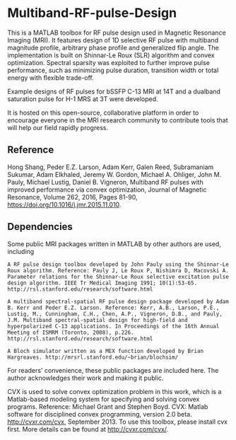 # Multiband-RF-pulse-Design
This is a MATLAB toolbox for RF pulse design used in Magnetic Resonance Imaging (MRI). It features design of 1D selective RF pulse with multiband magnitude profile, arbitrary phase profile and generalized flip angle. The implementation is built on Shinnar-Le Roux (SLR) algorithm and convex optimization. Spectral sparsity was exploited to further improve pulse performance, such as minimizing pulse duration, transition width or total energy with flexible trade-off. 

Example designs of RF pulses for bSSFP C-13 MRI at 14T and a dualband saturation pulse for H-1 MRS at 3T were developed.

It is hosted on this open-source, collaborative platform in order to encourage everyone in the MRI research community to contribute tools that will help our field rapidly progress.

## Reference

Hong Shang, Peder E.Z. Larson, Adam Kerr, Galen Reed, Subramaniam Sukumar, Adam Elkhaled, Jeremy W. Gordon, Michael A. Ohliger, John M. Pauly, Michael Lustig, Daniel B. Vigneron,
Multiband RF pulses with improved performance via convex optimization,
Journal of Magnetic Resonance,
Volume 262,
2016,
Pages 81-90,
https://doi.org/10.1016/j.jmr.2015.11.010.

## Dependencies

Some public MRI packages written in MATLAB by other authors are used, including 
    
    A RF pulse design toolbox developed by John Pauly using the Shinnar-Le Roux algorithm. Reference: Pauly J, Le Roux P, Nishimra D, Macovski A. Parameter relations for the Shinnar-Le Roux selective excitation pulse design algorithm. IEEE Tr Medical Imaging 1991; 10(1):53-65. http://rsl.stanford.edu/research/software.html
    
    A multiband spectral-spatial RF pulse design package developed by Adam B. Kerr and Peder E.Z. Larson. Reference: Kerr, A.B., Larson, P.E., Lustig, M., Cunningham, C.H., Chen, A.P., Vigneron, D.B., and Pauly, J.M. Multiband spectral-spatial design for high-field and hyperpolarized C-13 applications. In Proceedings of the 16th Annual Meeting of ISMRM (Toronto, 2008), p.226. http://rsl.stanford.edu/research/software.html
    
    A Bloch simulator written as a MEX function developed by Brian Hargreaves. http://mrsrl.stanford.edu/~brian/blochsim/

For readers' convenience, these public packages are included here. The author acknowledges their work and making it public.

CVX is used to solve convex optimization problem in this work, which is a Matlab-based modeling system for specifying and solving convex programs. Reference: Michael Grant and Stephen Boyd. CVX: Matlab software for disciplined convex programming, version 2.0 beta. http://cvxr.com/cvx, September 2013. To use this toolbox, please install cvx first. More details can be found at http://cvxr.com/cvx/.
